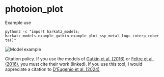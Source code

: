 # photoion_plot

Example use

```python3 -c "import harkatz_models; harkatz_models.example_gutkin.example_plot_ssp_metal_logu_interp_roberta()"```

![Model example](https://github.com/fdeugenio/harkatz_models/blob/master/harkatz_models/examples/gutkin_example_ne3o2.png?raw=true)

Citation policy. If you use the models of [Gutkin et al. (2016)](https://ui.adsabs.harvard.edu/abs/2016MNRAS.462.1757G/abstract) or [Feltre et al. (2016)](https://ui.adsabs.harvard.edu/abs/2016MNRAS.456.3354F/abstract), you must cite their work (linked).
If you use this tool, I would appreciate a citation to [D'Eugenio et al. (2024)](https://ui.adsabs.harvard.edu/abs/2024A%26A...689A.152D/abstract)
